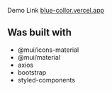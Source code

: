Demo Link [blue-collor.vercel.app](https://blue-collor.vercel.app)

## **Was built with**
  * @mui/icons-material
  * @mui/material
  * axios
  * bootstrap
  * styled-components
